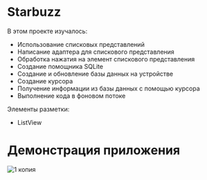 # Starbuzz
В этом проекте изучалось:
- Использование списковых представлений
- Написание адаптера для спискового представления
- Обработка нажатия на элемент спискового представления
- Создание помощника SQLite
- Создание и обновление базы данных на устройстве
- Создание курсора
- Получение информации из базы данных с помощью курсора
- Выполнение кода в фоновом потоке

Элементы разметки:
- ListView

# Демонстрация приложения
![1 копия](https://github.com/Aleksei-L/Starbuzz/assets/35473340/dee594d3-f185-4c0e-8e01-bb5e1a2844f1)
